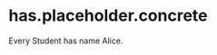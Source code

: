 # has.placeholder.concrete

Every Student has name Alice.
<!--                   ^
error: cannot combine has sentence with 'Every' with a concrete value assignment [has.placeholder.concrete]
                       ^
note: to make this an example, write 'has a/an name like Alice' instead [has.placeholder.concrete.hint]
-->
